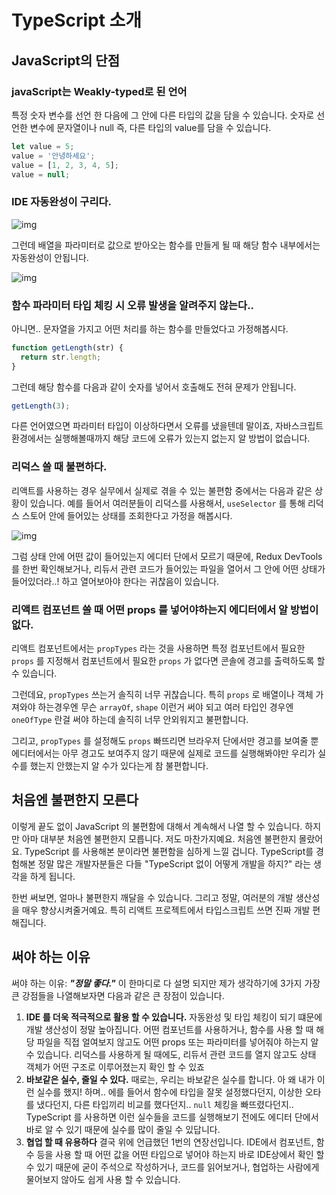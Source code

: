 # TypeScript 소개



## JavaScript의 단점

### javaScript는 Weakly-typed로 된 언어

특정 숫자 변수를 선언 한 다음에 그 안에 다른 타입의 값을 담을 수 있습니다. 숫자로 선언한 변수에 문자열이나 null 즉, 다른 타입의 value를 담을 수 있습니다.

```javascript
let value = 5;
value = '안녕하세요';
value = [1, 2, 3, 4, 5];
value = null;
```

### IDE 자동완성이 구리다.

![img](https://media.vlpt.us/post-images/velopert/1ead1cd0-df9a-11e9-a678-e775d1643dee/image.png)

그런데 배열을 파라미터로 값으로 받아오는 함수를 만들게 될 때 해당 함수 내부에서는 자동완성이 안됩니다.

![img](https://media.vlpt.us/post-images/velopert/37020e30-df9a-11e9-a678-e775d1643dee/image.png)

### 함수 파라미터 타입 체킹 시 오류 발생을 알려주지 않는다..

아니면.. 문자열을 가지고 어떤 처리를 하는 함수를 만들었다고 가정해봅시다.

```javascript
function getLength(str) {
  return str.length;
}
```

그런데 해당 함수를 다음과 같이 숫자를 넣어서 호출해도 전혀 문제가 안됩니다.

```javascript
getLength(3);
```

다른 언어였으면 파라미터 타입이 이상하다면서 오류를 냈을텐데 말이죠, 자바스크립트 환경에서는 실행해볼때까지 해당 코드에 오류가 있는지 없는지 알 방법이 없습니다.

### 리덕스 쓸 때 불편하다.

리액트를 사용하는 경우 실무에서 실제로 겪을 수 있는 불편함 중에서는 다음과 같은 상황이 있습니다. 예를 들어서 여러분들이 리덕스를 사용해서, `useSelector` 를 통해 리덕스 스토어 안에 들어있는 상태를 조회한다고 가정을 해봅시다.

![img](https://media.vlpt.us/post-images/velopert/c822c3f0-df9a-11e9-b1fa-2523c5d94a4f/image.png)

그럼 상태 안에 어떤 값이 들어있는지 에디터 단에서 모르기 때문에, Redux DevTools 를 한번 확인해보거나, 리듀서 관련 코드가 들어있는 파일을 열어서 그 안에 어떤 상태가 들어있더라..! 하고 열어보아야 한다는 귀찮음이 있습니다.

### 리액트 컴포넌트 쓸 때 어떤 props 를 넣어야하는지 에디터에서 알 방법이 없다.

리액트 컴포넌트에서는 `propTypes` 라는 것을 사용하면 특정 컴포넌트에서 필요한 `props` 를 지정해서 컴포넌트에서 필요한 `props` 가 없다면 콘솔에 경고를 출력하도록 할 수 있습니다.

그런데요, `propTypes` 쓰는거 솔직히 너무 귀찮습니다. 특히 `props` 로 배열이나 객체 가져와야 하는경우엔 무슨 `arrayOf`, `shape` 이런거 써야 되고 여러 타입인 경우엔 `oneOfType` 란걸 써야 하는데 솔직히 너무 안외워지고 불편합니다.

그리고, `propTypes` 를 설정해도 `props` 빠뜨리면 브라우저 단에서만 경고를 보여줄 뿐 에디터에서는 아무 경고도 보여주지 않기 때문에 실제로 코드를 실행해봐야만 우리가 실수를 했는지 안했는지 알 수가 있다는게 참 불편합니다.

## 처음엔 불편한지 모른다

이렇게 끝도 없이 JavaScript 의 불편함에 대해서 계속해서 나열 할 수 있습니다. 하지만 아마 대부분 처음엔 불편한지 모릅니다. 저도 마찬가지예요. 처음엔 불편한지 몰랐어요. TypeScript 를 사용해본 분이라면 불편함을 심하게 느낄 겁니다. TypeScript를 경험해본 정말 많은 개발자분들은 다들 "TypeScript 없이 어떻게 개발을 하지?" 라는 생각을 하게 됩니다.

한번 써보면, 얼마나 불편한지 깨달을 수 있습니다. 그리고 정말, 여러분의 개발 생산성을 매우 향상시켜줄거예요. 특히 리액트 프로젝트에서 타입스크립트 쓰면 진짜 개발 편해집니다.

## 써야 하는 이유

써야 하는 이유: ***"정말 좋다."*** 이 한마디로 다 설명 되지만 제가 생각하기에 3가지 가장 큰 강점들을 나열해보자면 다음과 같은 큰 장점이 있습니다.

1. **IDE 를 더욱 적극적으로 활용 할 수 있습니다.**
   자동완성 및 타입 체킹이 되기 떄문에 개발 생산성이 정말 높아집니다. 어떤 컴포넌트를 사용하거나, 함수를 사용 할 때 해당 파일을 직접 얼여보지 않고도 어떤 props 또는 파라미터를 넣어줘야 하는지 알 수 있습니다. 리덕스를 사용하게 될 때에도, 리듀서 관련 코드를 열지 않고도 상태 객체가 어떤 구조로 이루어졌는지 확인 할 수 있죠
2. **바보같은 실수, 줄일 수 있다.**
   때로는, 우리는 바보같은 실수를 합니다. 아 왜 내가 이런 실수를 했지! 하며.. 에를 들어서 함수에 타입을 잘못 설정했다던지, 이상한 오타를 냈다던지, 다른 타입끼리 비교를 했다던지.. `null` 체킹을 빠뜨렸다던지.. TypeScript 를 사용하면 이런 실수들을 코드를 실행해보기 전에도 에디터 단에서 바로 알 수 있기 때문에 실수를 많이 줄일 수 있답니다.
3. **협업 할 때 유용하다**
   결국 위에 언급했던 1번의 연장선입니다. IDE에서 컴포넌트, 함수 등을 사용 할 때 어떤 값을 어떤 타입으로 넣어야 하는지 바로 IDE상에서 확인 할 수 있기 때문에 굳이 주석으로 작성하거나, 코드를 읽어보거나, 협업하는 사람에게 물어보지 않아도 쉽게 사용 할 수 있습니다.




